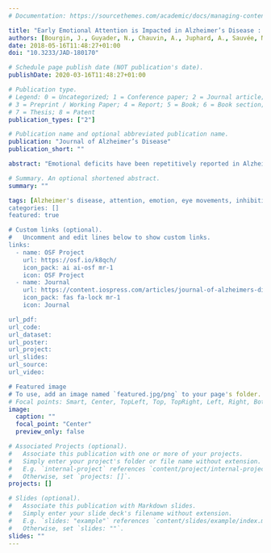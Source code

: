 ```yaml
---
# Documentation: https://sourcethemes.com/academic/docs/managing-content/

title: "Early Emotional Attention is Impacted in Alzheimer’s Disease : an Eye-Tracking Study"
authors: [Bourgin, J., Guyader, N., Chauvin, A., Juphard, A., Sauvée, M., Moreaud, O., Silvert, L., \& Hot, P.]
date: 2018-05-16T11:48:27+01:00
doi: "10.3233/JAD-180170"

# Schedule page publish date (NOT publication's date).
publishDate: 2020-03-16T11:48:27+01:00

# Publication type.
# Legend: 0 = Uncategorized; 1 = Conference paper; 2 = Journal article;
# 3 = Preprint / Working Paper; 4 = Report; 5 = Book; 6 = Book section;
# 7 = Thesis; 8 = Patent
publication_types: ["2"]

# Publication name and optional abbreviated publication name.
publication: "Journal of Alzheimer’s Disease"
publication_short: ""

abstract: "Emotional deficits have been repetitively reported in Alzheimer's disease (AD) without clearly identifying how emotional processing is impaired in this pathology. This paper describes an investigation of early emotional processing, as measured by the effects of emotional visual stimuli on a saccadic task involving both pro (PS) and anti (AS) saccades. Sixteen patients with AD and 25 age-matched healthy controls were eye-tracked while they had to quickly move their gaze toward a positive, negative, or neutral image presented on a computer screen (in the PS condition) or away from the image (in the AS condition). The age-matched controls made more AS mistakes for negative stimuli than for other stimuli, and triggered PSs toward negative stimuli more quickly than toward other stimuli. In contrast, patients with AD showed no difference with regard to the emotional category in any of the tasks. The present study is the first to highlight a lack of early emotional attention in patients with AD. These results should be taken into account in the care provided to patients with AD, since this early impairment might seriously degrade their overall emotional functioning."

# Summary. An optional shortened abstract.
summary: ""

tags: [Alzheimer's disease, attention, emotion, eye movements, inhibition]
categories: []
featured: true

# Custom links (optional).
#   Uncomment and edit lines below to show custom links.
links:
  - name: OSF Project
    url: https://osf.io/k8qch/
    icon_pack: ai ai-osf mr-1
    icon: OSF Project
  - name: Journal
    url: https://content.iospress.com/articles/journal-of-alzheimers-disease/jad180170
    icon_pack: fas fa-lock mr-1
    icon: Journal

url_pdf:
url_code:
url_dataset:
url_poster:
url_project:
url_slides:
url_source:
url_video:

# Featured image
# To use, add an image named `featured.jpg/png` to your page's folder.
# Focal points: Smart, Center, TopLeft, Top, TopRight, Left, Right, BottomLeft, Bottom, BottomRight.
image:
  caption: ""
  focal_point: "Center"
  preview_only: false

# Associated Projects (optional).
#   Associate this publication with one or more of your projects.
#   Simply enter your project's folder or file name without extension.
#   E.g. `internal-project` references `content/project/internal-project/index.md`.
#   Otherwise, set `projects: []`.
projects: []

# Slides (optional).
#   Associate this publication with Markdown slides.
#   Simply enter your slide deck's filename without extension.
#   E.g. `slides: "example"` references `content/slides/example/index.md`.
#   Otherwise, set `slides: ""`.
slides: ""
---
```

